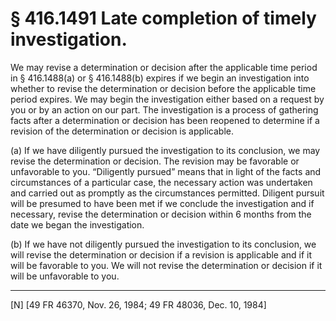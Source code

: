 # § 416.1491   Late completion of timely investigation.

We may revise a determination or decision after the applicable time period in § 416.1488(a) or § 416.1488(b) expires if we begin an investigation into whether to revise the determination or decision before the applicable time period expires. We may begin the investigation either based on a request by you or by an action on our part. The investigation is a process of gathering facts after a determination or decision has been reopened to determine if a revision of the determination or decision is applicable.


(a) If we have diligently pursued the investigation to its conclusion, we may revise the determination or decision. The revision may be favorable or unfavorable to you. “Diligently pursued” means that in light of the facts and circumstances of a particular case, the necessary action was undertaken and carried out as promptly as the circumstances permitted. Diligent pursuit will be presumed to have been met if we conclude the investigation and if necessary, revise the determination or decision within 6 months from the date we began the investigation.


(b) If we have not diligently pursued the investigation to its conclusion, we will revise the determination or decision if a revision is applicable and if it will be favorable to you. We will not revise the determination or decision if it will be unfavorable to you.



---

[N] [49 FR 46370, Nov. 26, 1984; 49 FR 48036, Dec. 10, 1984]




